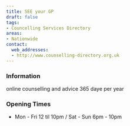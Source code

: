 ```yaml
---
title: SEE your GP
draft: false
tags:
- Councelling Services Directory
areas:
- Nationwide
contact:
  web_addresses:
  - http://www.counselling-directory.org.uk
---
```


### Information
online counselling and advice 365 daye per year

### Opening Times
* Mon - Fri 12 til 10pm / Sat - Sun 6pm - 10pm

